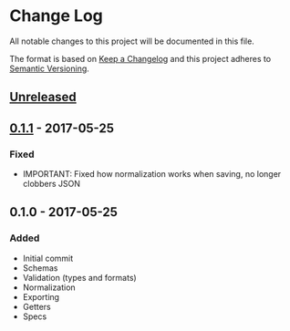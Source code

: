 # Change Log
All notable changes to this project will be documented in this file.

The format is based on [Keep a Changelog](http://keepachangelog.com/)
and this project adheres to [Semantic Versioning](http://semver.org/).

## [Unreleased]

## [0.1.1] - 2017-05-25
### Fixed
- IMPORTANT: Fixed how normalization works when saving, no longer clobbers JSON

## 0.1.0 - 2017-05-25
### Added
- Initial commit
- Schemas
- Validation (types and formats)
- Normalization
- Exporting
- Getters
- Specs

[Unreleased]: https://github.com/earksiinni/golden_fleece/compare/v0.1.1...HEAD
[0.1.1]: https://github.com/earksiinni/golden_fleece/compare/ad25a847b5678b1f3a6c1c0b6a986d784142d38f...v0.1.1

